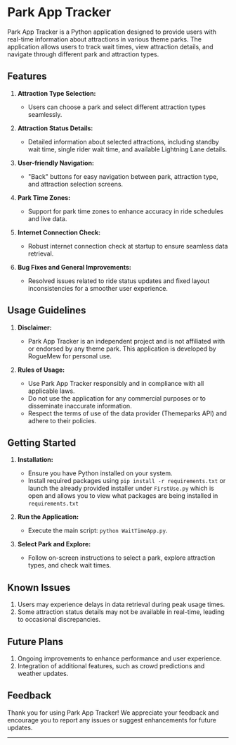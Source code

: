 # Park App Tracker

Park App Tracker is a Python application designed to provide users with real-time information about attractions in various theme parks. The application allows users to track wait times, view attraction details, and navigate through different park and attraction types.

## Features

1. **Attraction Type Selection:**
   - Users can choose a park and select different attraction types seamlessly.

2. **Attraction Status Details:**
   - Detailed information about selected attractions, including standby wait time, single rider wait time, and available Lightning Lane details.

3. **User-friendly Navigation:**
   - "Back" buttons for easy navigation between park, attraction type, and attraction selection screens.

4. **Park Time Zones:**
   - Support for park time zones to enhance accuracy in ride schedules and live data.

5. **Internet Connection Check:**
   - Robust internet connection check at startup to ensure seamless data retrieval.

6. **Bug Fixes and General Improvements:**
   - Resolved issues related to ride status updates and fixed layout inconsistencies for a smoother user experience.

## Usage Guidelines

1. **Disclaimer:**
   - Park App Tracker is an independent project and is not affiliated with or endorsed by any theme park. This application is developed by RogueMew for personal use.

2. **Rules of Usage:**
   - Use Park App Tracker responsibly and in compliance with all applicable laws.
   - Do not use the application for any commercial purposes or to disseminate inaccurate information.
   - Respect the terms of use of the data provider (Themeparks API) and adhere to their policies.

## Getting Started

1. **Installation:**
   - Ensure you have Python installed on your system.
   - Install required packages using `pip install -r requirements.txt` or launch the already provided installer under `FirstUse.py` which is open and allows you to view what packages are being installed in `requirements.txt`

2. **Run the Application:**
   - Execute the main script: `python WaitTimeApp.py`.

3. **Select Park and Explore:**
   - Follow on-screen instructions to select a park, explore attraction types, and check wait times.

## Known Issues

1. Users may experience delays in data retrieval during peak usage times.
2. Some attraction status details may not be available in real-time, leading to occasional discrepancies.

## Future Plans

1. Ongoing improvements to enhance performance and user experience.
2. Integration of additional features, such as crowd predictions and weather updates.

## Feedback

Thank you for using Park App Tracker! We appreciate your feedback and encourage you to report any issues or suggest enhancements for future updates.

---